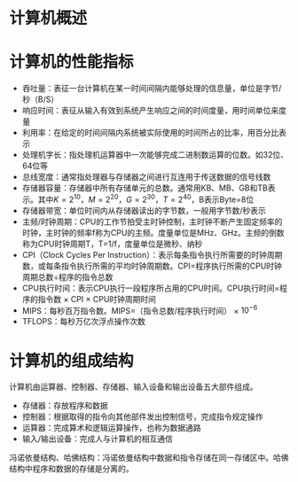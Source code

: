 # 计算机概述

# 计算机的性能指标

- 吞吐量：表征一台计算机在某一时间间隔内能够处理的信息量，单位是字节/秒（B/S）
- 响应时间：表征从输入有效到系统产生响应之间的时间度量，用时间单位来度量
- 利用率：在给定的时间间隔内系统被实际使用的时间所占的比率，用百分比表示
- 处理机字长：指处理机运算器中一次能够完成二进制数运算的位数。如32位、64位等
- 总线宽度：通常指处理器与存储器之间进行互连用于传送数据的信号线数
- 存储器容量：存储器中所有存储单元的总数。通常用KB、MB、GB和TB表示。其中$K=2^{10}，M=2^{20}，G=2^{30}，T=2^{40}$，B表示Byte=8位
- 存储器带宽：单位时间内从存储器读出的字节数，一般用字节数/秒表示
- 主频/时钟周期：CPU的工作节拍受主时钟控制，主时钟不断产生固定频率的时钟，主时钟的频率f称为CPU的主频。度量单位是MHz、GHz。主频的倒数称为CPU时钟周期T，T=1/f，度量单位是微秒、纳秒
- CPI（Clock Cycles Per Instruction）：表示每条指令执行所需要的时钟周期数，或每条指令执行所需的平均时钟周期数。CPI=程序执行所需的CPU时钟周期总数÷程序的指令总数
- CPU执行时间：表示CPU执行一段程序所占用的CPU时间。CPU执行时间=程序的指令数 × CPI × CPU时钟周期时间
- MIPS：每秒百万指令数。MIPS=（指令总数/程序执行时间） × $10^{-6}$
- TFLOPS：每秒万亿次浮点操作次数

# 计算机的组成结构

计算机由运算器、控制器、存储器、输入设备和输出设备五大部件组成。

- 存储器：存放程序和数据
- 控制器：根据取得的指令向其他部件发出控制信号，完成指令规定操作
- 运算器：完成算术和逻辑运算操作，也称为数据通路
- 输入/输出设备：完成人与计算机的相互通信

冯诺依曼结构、哈佛结构：冯诺依曼结构中数据和指令存储在同一存储区中。哈佛结构中程序和数据的存储是分离的。